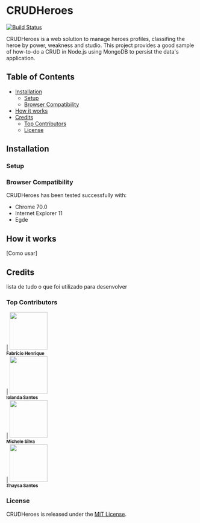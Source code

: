 # CRUDHeroes
[![Build Status](https://travis-ci.org/joemccann/dillinger.svg?branch=master)](https://github.com/fabriciohsilva/CRUDHeroes)

CRUDHeroes is a web solution to manage heroes profiles, classifing the heroe by power, weakness and studio.
This project provides a good sample of how-to-do a CRUD in Node.js using MongoDB to persist the data's application.

## Table of Contents

-   [Installation](https://github.com/fabriciohsilva/CRUDHeroes#installation)
	- [Setup](https://github.com/fabriciohsilva/CRUDHeroes#setup)
	- [Browser Compatibility](https://github.com/fabriciohsilva/CRUDHeroes#browser-compatibility)
-   [How it works](https://github.com/fabriciohsilva/CRUDHeroes#how-it-works)
-   [Credits](https://github.com/fabriciohsilva/CRUDHeroes#credits)
	- [Top Contributors](https://github.com/fabriciohsilva/CRUDHeroes#top-contributors)
	- [License](https://github.com/fabriciohsilva/CRUDHeroes#license)


## Installation

### Setup

### Browser Compatibility

CRUDHeroes has been tested successfully with:

-   Chrome 70.0
-   Internet Explorer 11
-   Egde

## How it works

[Como usar]

## Credits
lista de tudo o que foi utilizado para desenvolver

### Top Contributors

| [<img src="https://avatars2.githubusercontent.com/u/22605031?s=460&v=4" width="100px;"/><br /><sub><b>Fabrício Henrique</b></sub>](http://fabriciohsilva.github.io/)<br />        | [<img src="https://avatars1.githubusercontent.com/u/38701708?s=460&v=4" width="100px;"/><br /><sub><b>Iolanda Santos</b></sub>](https://www.linkedin.com/in/iolanda-maria-louren%C3%A7o-de-oliveira-santos-187131162/)<br /> | [<img src="https://avatars1.githubusercontent.com/u/47501771?s=460&v=4" width="100px;"/><br /><sub><b>Michele Silva</b></sub>](https://www.linkedin.com/in/michelehorasilva/)<br />          | [<img src="https://avatars2.githubusercontent.com/u/16840541?s=460&v=4" width="100px;"/><br /><sub><b>Thaysa Santos</b></sub>](https://thaymara.github.io/)<br />

### License

CRUDHeroes is released under the  [MIT License](https://github.com/fabriciohsilva/CRUDHeroes/blob/master/LICENSE.md).

